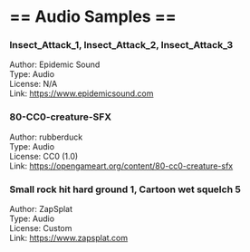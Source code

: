 # == Audio Samples ==

### Insect_Attack_1, Insect_Attack_2, Insect_Attack_3
Author: Epidemic Sound
<br>
Type: Audio
<br>
License: N/A
<br>
Link: https://www.epidemicsound.com
<br>

### 80-CC0-creature-SFX
Author: rubberduck
<br>
Type: Audio
<br>
License: CC0 (1.0)
<br>
Link: https://opengameart.org/content/80-cc0-creature-sfx
<br>

### Small rock hit hard ground 1, Cartoon wet squelch 5
Author: ZapSplat
<br>
Type: Audio
<br>
License: Custom
<br>
Link: https://www.zapsplat.com
<br>